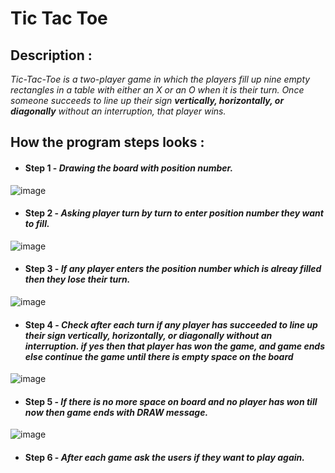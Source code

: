 # Tic Tac Toe

## Description :
_Tic-Tac-Toe is a two-player game in which the players fill up nine empty rectangles in a table with either an X or an O when it is their turn. Once someone succeeds to line up their sign __vertically, horizontally, or diagonally__ without an interruption, that player wins._

## How the program steps looks :

- #### Step 1 - _Drawing the board with position number._

![image](https://user-images.githubusercontent.com/48317162/193132507-56f86ebd-6d72-47ed-9a10-e4595743d75b.png)

- #### Step 2 - _Asking player turn by turn to enter position number they want to fill._

![image](https://user-images.githubusercontent.com/48317162/193133103-7841b43f-151c-4c32-9e1d-d9b787e1776c.png)

- #### Step 3 - _If any player enters the position number which is alreay filled then they lose their turn._

![image](https://user-images.githubusercontent.com/48317162/193133572-e99fb2ec-9d5a-43c3-8faf-b358ee89fc8b.png)

- #### Step 4 - _Check after each turn if any player has succeeded to line up their sign __vertically, horizontally, or diagonally__ without an interruption. if yes then that player has won the game, and game ends else continue the game until there is empty space on the board_

![image](https://user-images.githubusercontent.com/48317162/193134657-e0616100-a861-497d-936b-05e072660def.png)

- #### Step 5 - _If there is no more space on board and no player has won till now then game ends with __DRAW__ message._

![image](https://user-images.githubusercontent.com/48317162/193135385-8a234a1e-7840-40ad-a534-a1620510cd15.png)

- #### Step 6 - _After each game ask the users if they want to play again._
